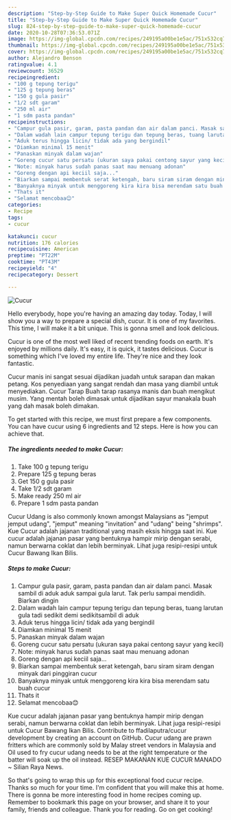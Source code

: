 ```yaml
---
description: "Step-by-Step Guide to Make Super Quick Homemade Cucur"
title: "Step-by-Step Guide to Make Super Quick Homemade Cucur"
slug: 824-step-by-step-guide-to-make-super-quick-homemade-cucur
date: 2020-10-28T07:36:53.071Z
image: https://img-global.cpcdn.com/recipes/249195a00be1e5ac/751x532cq70/cucur-foto-resep-utama.jpg
thumbnail: https://img-global.cpcdn.com/recipes/249195a00be1e5ac/751x532cq70/cucur-foto-resep-utama.jpg
cover: https://img-global.cpcdn.com/recipes/249195a00be1e5ac/751x532cq70/cucur-foto-resep-utama.jpg
author: Alejandro Benson
ratingvalue: 4.1
reviewcount: 36529
recipeingredient:
- "100 g tepung terigu"
- "125 g tepung beras"
- "150 g gula pasir"
- "1/2 sdt garam"
- "250 ml air"
- "1 sdm pasta pandan"
recipeinstructions:
- "Campur gula pasir, garam, pasta pandan dan air dalam panci. Masak sambil di aduk aduk sampai gula larut. Tak perlu sampai mendidih. Biarkan dingin"
- "Dalam wadah lain campur tepung terigu dan tepung beras, tuang larutan gula tadi sedikit demi sedikitsambil di aduk"
- "Aduk terus hingga licin/ tidak ada yang bergindil"
- "Diamkan minimal 15 menit"
- "Panaskan minyak dalam wajan"
- "Goreng cucur satu persatu (ukuran saya pakai centong sayur yang kecil)"
- "Note: minyak harus sudah panas saat mau menuang adonan"
- "Goreng dengan api keciil saja..."
- "Biarkan sampai membentuk serat ketengah, baru siram siram dengan minyak dari pinggiran cucur"
- "Banyaknya minyak untuk menggoreng kira kira bisa merendam satu buah cucur"
- "Thats it"
- "Selamat mencobaa😊"
categories:
- Recipe
tags:
- cucur

katakunci: cucur 
nutrition: 176 calories
recipecuisine: American
preptime: "PT22M"
cooktime: "PT43M"
recipeyield: "4"
recipecategory: Dessert

---
```



![Cucur](https://img-global.cpcdn.com/recipes/249195a00be1e5ac/751x532cq70/cucur-foto-resep-utama.jpg)

Hello everybody, hope you're having an amazing day today. Today, I will show you a way to prepare a special dish, cucur. It is one of my favorites. This time, I will make it a bit unique. This is gonna smell and look delicious.

Cucur is one of the most well liked of recent trending foods on earth. It's enjoyed by millions daily. It's easy, it is quick, it tastes delicious. Cucur is something which I've loved my entire life. They're nice and they look fantastic.

Cucur manis ini sangat sesuai dijadikan juadah untuk sarapan dan makan petang. Kos penyediaan yang sangat rendah dan masa yang diambil untuk menyediakan. Cucur Tarap Buah tarap rasanya manis dan buah mengikut musim. Yang mentah boleh dimasak untuk dijadikan sayur manakala buah yang dah masak boleh dimakan.


To get started with this recipe, we must first prepare a few components. You can have cucur using 6 ingredients and 12 steps. Here is how you can achieve that.

<!--inarticleads1-->

##### The ingredients needed to make Cucur:

1. Take 100 g tepung terigu
1. Prepare 125 g tepung beras
1. Get 150 g gula pasir
1. Take 1/2 sdt garam
1. Make ready 250 ml air
1. Prepare 1 sdm pasta pandan


Cucur Udang is also commonly known amongst Malaysians as &#34;jemput jemput udang&#34;, &#34;jemput&#34; meaning &#34;invitation&#34; and &#34;udang&#34; being &#34;shrimps&#34;. Kue Cucur adalah jajanan traditional yang masih eksis hingga saat ini. Kue cucur adalah jajanan pasar yang bentuknya hampir mirip dengan serabi, namun berwarna coklat dan lebih berminyak. Lihat juga resipi-resipi untuk Cucur Bawang Ikan Bilis. 

<!--inarticleads2-->

##### Steps to make Cucur:

1. Campur gula pasir, garam, pasta pandan dan air dalam panci. Masak sambil di aduk aduk sampai gula larut. Tak perlu sampai mendidih. Biarkan dingin
1. Dalam wadah lain campur tepung terigu dan tepung beras, tuang larutan gula tadi sedikit demi sedikitsambil di aduk
1. Aduk terus hingga licin/ tidak ada yang bergindil
1. Diamkan minimal 15 menit
1. Panaskan minyak dalam wajan
1. Goreng cucur satu persatu (ukuran saya pakai centong sayur yang kecil)
1. Note: minyak harus sudah panas saat mau menuang adonan
1. Goreng dengan api keciil saja...
1. Biarkan sampai membentuk serat ketengah, baru siram siram dengan minyak dari pinggiran cucur
1. Banyaknya minyak untuk menggoreng kira kira bisa merendam satu buah cucur
1. Thats it
1. Selamat mencobaa😊


Kue cucur adalah jajanan pasar yang bentuknya hampir mirip dengan serabi, namun berwarna coklat dan lebih berminyak. Lihat juga resipi-resipi untuk Cucur Bawang Ikan Bilis. Contribute to ffadilaputra/cucur development by creating an account on GitHub. Cucur udang are prawn fritters which are commonly sold by Malay street vendors in Malaysia and Oil used to fry cucur udang needs to be at the right temperature or the batter will soak up the oil instead. RESEP MAKANAN KUE CUCUR MANADO ~ Silian Raya News. 

So that's going to wrap this up for this exceptional food cucur recipe. Thanks so much for your time. I'm confident that you will make this at home. There is gonna be more interesting food in home recipes coming up. Remember to bookmark this page on your browser, and share it to your family, friends and colleague. Thank you for reading. Go on get cooking!
